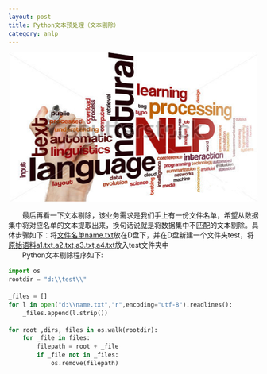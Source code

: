 ```yaml
---
layout: post
title: Python文本预处理（文本剔除）
category: anlp
---
```


<div align="center">
<img width="500" height="300" src="https://raw.githubusercontent.com/carrylaw/IMG/master/img/sucai2.jpg" />
</div>

&emsp;&emsp;最后再看一下文本剔除，该业务需求是我们手上有一份文件名单，希望从数据集中将对应名单的文本提取出来，换句话说就是将数据集中不匹配的文本剔除。具体步骤如下：将[文件名单name.txt](https://github.com/carrylaw/IMG/blob/master/name.txt)放在D盘下，并在D盘新建一个文件夹test，将[原始语料a1.txt,a2.txt,a3.txt,a4.txt](https://github.com/carrylaw/Archive/tree/master/NLP%E6%96%87%E4%BB%B6%E5%A4%B9/SVM%E9%A2%84%E5%A4%84%E7%90%86%E8%BE%93%E5%85%A5)放入test文件夹中          
&emsp;&emsp;Python文本剔除程序如下:
``` python
import os
rootdir = "d:\\test\\"

_files = []
for l in open("d:\\name.txt","r",encoding="utf-8").readlines():
    _files.append(l.strip())
    
for root ,dirs, files in os.walk(rootdir):
    for _file in files:
        filepath = root + _file
        if _file not in _files:
            os.remove(filepath)
```  